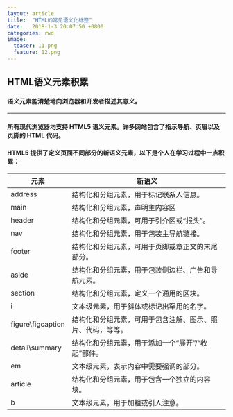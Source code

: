 ```yaml
---
layout: article
title:  "HTML的常见语义化标签"
date:   2018-1-3 20:07:50 +0800
categories: rwd 
image:
  teaser: 11.png
  feature: 12.png
---
```



##  HTML语义元素积累
#### 语义元素能清楚地向浏览器和开发者描述其意义。
---
####  所有现代浏览器均支持 HTML5 语义元素。许多网站包含了指示导航、页眉以及页脚的 HTML 代码。



#### HTML5 提供了定义页面不同部分的新语义元素，以下是个人在学习过程中一点积累：

|   元素   |   新语义   |
|-----------|---------|
| address |结构化和分组元素，用于标记联系人信息。|
|main|结构化和分组元素，声明主内容区|
|header|结构化和分组元素，可用于引介区或“报头”。|
|nav|结构化和分组元素，用于包装主导航链接。|
|footer|结构化和分组元素，可用于页脚或章正文的末尾部分。|
|aside|结构化和分组元素，用于包装侧边栏、广告和导航元素。|
|section|结构化和分组元素，定义一个通用的区块。|
|i|文本级元素，用于斜体或标记出罕用的名字。 |
|figure\figcaption|结构化和分组元素，可用于包含注解、图示、照片、代码，等等。|
|detail\summary|结构化和分组元素，用于添加一个“展开”/“收起”部件。|
|em|文本级元素，表示内容中需要强调的部分。|
|article|结构化和分组元素，用于包含一个独立的内容块。|
|b|文本级元素，用于加粗或引人注意。|







